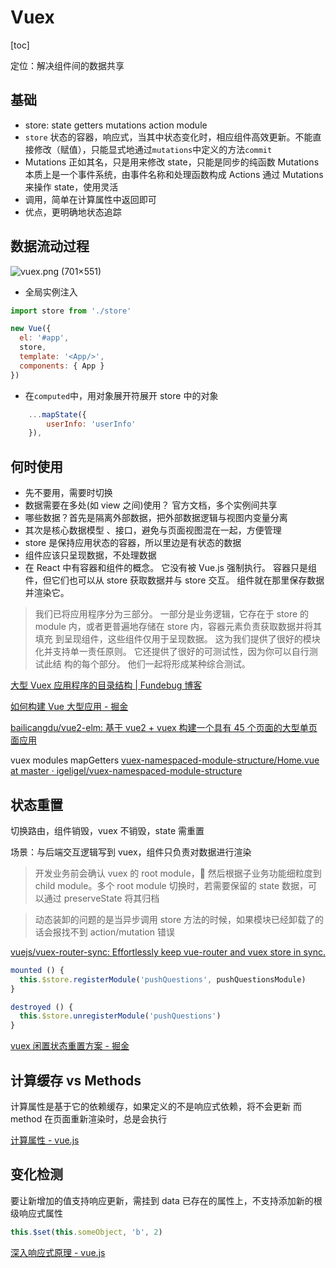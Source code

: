 # Vuex
[toc]

定位：解决组件间的数据共享

## 基础

- store: state getters mutations action module
- `store` 状态的容器，响应式，当其中状态变化时，相应组件高效更新。不能直接修改（赋值），只能显式地通过`mutations`中定义的方法`commit`
- Mutations 正如其名，只是用来修改 state，只能是同步的纯函数
  Mutations 本质上是一个事件系统，由事件名称和处理函数构成
  Actions 通过 Mutations 来操作 state，使用灵活
- 调用，简单在计算属性中返回即可
- 优点，更明确地状态追踪

## 数据流动过程

![vuex.png (701×551)](https://vuex.vuejs.org/vuex.png)

- 全局实例注入

```js
import store from './store'

new Vue({
  el: '#app',
  store,
  template: '<App/>',
  components: { App }
})
```

- 在`computed`中，用对象展开符展开 store 中的对象

```js
    ...mapState({
        userInfo: 'userInfo'
    }),
```

## 何时使用

- 先不要用，需要时切换
- 数据需要在多处(如 view 之间)使用？ 官方文档，多个实例间共享
- 哪些数据？首先是隔离外部数据，把外部数据逻辑与视图内变量分离
- 其次是核心数据模型 、接口，避免与页面视图混在一起，方便管理
- store 是保持应用状态的容器，所以里边是有状态的数据
- 组件应该只呈现数据，不处理数据
- 在 React 中有容器和组件的概念。 它没有被 Vue.js 强制执行。 容器只是组件，但它们也可以从 store 获取数据并与 store 交互。 组件就在那里保存数据并渲染它。

> 我们已将应用程序分为三部分。 一部分是业务逻辑，它存在于 store 的 module 内，或者更普遍地存储在 store 内，容器元素负责获取数据并将其填充
> 到呈现组件，这些组件仅用于呈现数据。 这为我们提供了很好的模块化并支持单一责任原则。 它还提供了很好的可测试性，因为你可以自行测试此结
> 构的每个部分。 他们一起将形成某种综合测试。

[大型 Vuex 应用程序的目录结构 | Fundebug 博客](https://blog.fundebug.com/2018/06/12/large-scale-vuex-application-structures/)

[如何构建 Vue 大型应用 - 掘金](https://juejin.im/post/5cb2dabde51d456e46603e02)

[bailicangdu/vue2-elm: 基于 vue2 + vuex 构建一个具有 45 个页面的大型单页面应用](https://github.com/bailicangdu/vue2-elm)

vuex modules mapGetters
[vuex-namespaced-module-structure/Home.vue at master · igeligel/vuex-namespaced-module-structure](https://github.com/igeligel/vuex-namespaced-module-structure/blob/master/src/views/Home.vue)

## 状态重置

切换路由，组件销毁，vuex 不销毁，state 需重置

场景：与后端交互逻辑写到 vuex，组件只负责对数据进行渲染

> 开发业务前会确认 vuex 的 root module， 然后根据子业务功能细粒度到 child module。多个 root module 切换时，若需要保留的 state 数据，可以通过 preserveState 将其归档

> 动态装卸的问题的是当异步调用 store 方法的时候，如果模块已经卸载了的话会报找不到 action/mutation 错误

[vuejs/vuex-router-sync: Effortlessly keep vue-router and vuex store in sync.](https://github.com/vuejs/vuex-router-sync)

```js
mounted () {
  this.$store.registerModule('pushQuestions', pushQuestionsModule)
}

destroyed () {
  this.$store.unregisterModule('pushQuestions')
}
```

[vuex 闲置状态重置方案 - 掘金](https://juejin.im/post/5a4c8da3f265da43085e6c64)

## 计算缓存 vs Methods

计算属性是基于它的依赖缓存，如果定义的不是响应式依赖，将不会更新
而 method 在页面重新渲染时，总是会执行

[计算属性 - vue.js](https://cn.vuejs.org/v2/guide/computed.html#%E8%AE%A1%E7%AE%97%E5%B1%9E%E6%80%A7)

## 变化检测

要让新增加的值支持响应更新，需挂到 data 已存在的属性上，不支持添加新的根级响应式属性

```js
this.$set(this.someObject, 'b', 2)
```

[深入响应式原理 - vue.js](https://cn.vuejs.org/v2/guide/reactivity.html#%E5%A3%B0%E6%98%8E%E5%93%8D%E5%BA%94%E5%BC%8F%E5%B1%9E%E6%80%A7)

